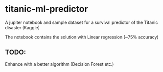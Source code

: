 # titanic-ml-predictor
A jupiter notebook and sample dataset for a survival predictor of the Titanic disaster (Kaggle)

The notebook contains the solution with Linear regression (~75% accuracy)

## TODO:
Enhance with a better algorithm (Decision Forest etc.)
